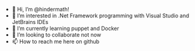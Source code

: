 - 👋 Hi, I’m @hindermath!
- 👀 I’m interested in .Net Framework programming with Visual Studio and JetBrains IDEs
- 🌱 I’m currently learning puppet and Docker
- 💞️ I’m looking to collaborate not now
- 📫 How to reach me here on github

<!---
hindermath/hindermath is a ✨ special ✨ repository because its `README.md` (this file) appears on your GitHub profile.
You can click the Preview link to take a look at your changes.
--->
